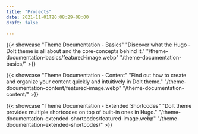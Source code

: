 ```yaml
---
title: "Projects"
date: 2021-11-01T20:08:29+08:00
draft: false

---
```


{{< showcase "Theme Documentation - Basics" "Discover what the Hugo - DoIt theme is all about and the core-concepts behind it." "/theme-documentation-basics/featured-image.webp" "/theme-documentation-basics/" >}}

{{< showcase "Theme Documentation - Content" "Find out how to create and organize your content quickly and intuitively in DoIt theme." "/theme-documentation-content/featured-image.webp" "/theme-documentation-content/" >}}

{{< showcase "Theme Documentation - Extended Shortcodes" "DoIt theme provides multiple shortcodes on top of built-in ones in Hugo." "/theme-documentation-extended-shortcodes/featured-image.webp" "/theme-documentation-extended-shortcodes/" >}}
